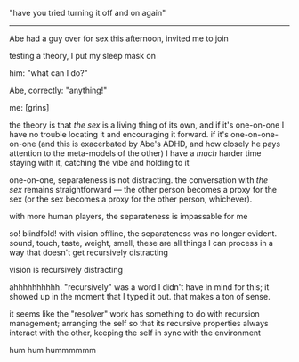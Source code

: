 "have you tried turning it off and on again"

---

Abe had a guy over for sex this afternoon, invited me to join

testing a theory, I put my sleep mask on

him: "what can I do?"

Abe, correctly: "anything!"

me: [grins]

the theory is that *the sex* is a living thing of its own, and if it's one-on-one I have no trouble locating it and encouraging it forward. if it's one-on-one-on-one (and this is exacerbated by Abe's ADHD, and how closely he pays attention to the meta-models of the other) I have a *much* harder time staying with it, catching the vibe and holding to it

one-on-one, separateness is not distracting. the conversation with *the sex* remains straightforward — the other person becomes a proxy for the sex (or the sex becomes a proxy for the other person, whichever).

with more human players, the separateness is impassable for me

so! blindfold! with vision offline, the separateness was no longer evident. sound, touch, taste, weight, smell, these are all things I can process in a way that doesn't get recursively distracting

vision is recursively distracting

ahhhhhhhhhh. "recursively" was a word I didn't have in mind for this; it showed up in the moment that I typed it out. that makes a ton of sense.

it seems like the "resolver" work has something to do with recursion management; arranging the self so that its recursive properties always interact with the other, keeping the self in sync with the environment

hum hum hummmmmm
